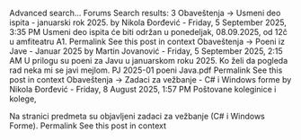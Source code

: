 Advanced search...
Forums
Search results: 3
Obaveštenja -> Usmeni deo ispita - januarski rok 2025.
by Nikola Đorđević - Friday, 5 September 2025, 3:35 PM
Usmeni deo ispita će biti održan u ponedeljak, 08.09.2025, od 12č u amfiteatru A1.
Permalink
See this post in context
Obaveštenja -> Poeni iz Jave - Januar 2025
by Martin Jovanović - Friday, 5 September 2025, 2:15 AM
U prilogu su poeni za Javu u januarskom roku 2025. Ko želi da pogleda rad neka mi se javi mejlom.
PJ 2025-01 poeni Java.pdf
Permalink
See this post in context
Obaveštenja -> Zadaci za vežbanje - C# i Windows forme
by Nikola Đorđević - Friday, 8 August 2025, 1:57 PM
Poštovane koleginice i kolege,

Na stranici predmeta su objavljeni zadaci za vežbanje (C# i Windows Forme).
Permalink
See this post in context